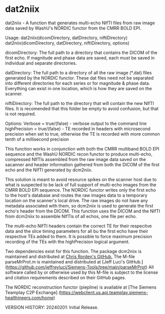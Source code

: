 # dat2niix

dat2niix - A function that generates multi-echo NIfTI files from raw image
           data saved by WashU's NORDIC functor from the CMRR BOLD EPI.

Usage: dat2niix(dicomDirectory, datDirectory, niftiDirectory)
       dat2niix(dicomDirectory, datDirectory, niftiDirectory, options)

dicomDirectory: The full path to a directory that contains the DICOM of
                the first echo. If magnitude and phase data are saved,
                each must be saved in individual and separate directories.

datDirectory: The full path to a directory of all the raw image (*.dat)
              files generated by the NORDIC functor. These dat files need
              not be separated into different directories for each series
              or for magnitude & phase data. Everything can exist in one
              location, which is how they are saved on the scanner.

niftiDirectory: The full path to the directory that will contain the new
                NIfTI files. It is recomended that this folder be empty to
                avoid confusion, but that is not required.

Options: Verbose = true/(false) - verbose output to the command line
         highPrecision = true/(false) - TE recorded in headers with 
                         microsecond precision when set to true, otherwise
                         the TE is recorded with more common tenth of a
                         millisecond precision
 
 This function works in conjunction with both the CMRR multiband BOLD EPI 
 sequence and the WashU NORDIC recon functor to produce multi-echo, 
 compressed NIfTIs assembled from the raw image data saved on the sacanner
 and header information gathered from both the DICOM of the first echo and
 the NIfTI generated by dcm2niix.

 This solution is meant to avoid resource spikes on the scanner host due
 to what is suspected to be lack of full support of multi-echo images from
 the CMRR BOLD EPI sequence. The NORDIC functor writes only the first echo
 to the host's database and routes the raw images data to a temporary
 location on the scanner's local drive. The raw images do not have any
 metadata associated with them, so dcm2niix is used to generate the first
 echo's header from the DICOM. This function uses the DICOM and the NIfTI
 from dcm2niix to assemble NIfTIs of all echos, one file per echo. 

 The multi-echo NIfTI headers contain the correct TE for their respecitve
 data and the slice timing parameters for all bu the first echo have their
 respective TEs added to them. It is possible to force maximum precision
 recording of the TEs with the highPrecision logical argument.

 Two dependencies exist for this function. The package dcm2niix is
 maintained and distributed at [Chris Rorden's GitHub.](https://github.com/rordenlab/dcm2niix)
 The M-file parseMrProt.m is maintained and distributed at [Jeff Luci's GitHub.]
 (https://github.com/jeffreyluci/Siemens-Tools/tree/main/parseMrProt)
 All software called by or otherwise used by this M-file is subject to the
 license and citation requirements described on their GitHub pages.

The NORDIC reconstruction functor (piepline) is available at [The Siemens Teamplay C2P Exchange]
(https://webclient.us.api.teamplay.siemens-healthineers.com/home)

VERSION HISTORY:
20240201:  Initial Release.
